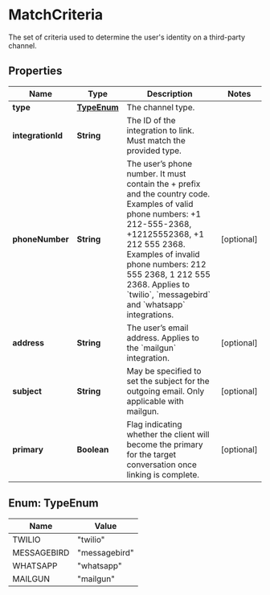 

# MatchCriteria

The set of criteria used to determine the user's identity on a third-party channel.
## Properties

Name | Type | Description | Notes
------------ | ------------- | ------------- | -------------
**type** | [**TypeEnum**](#TypeEnum) | The channel type. | 
**integrationId** | **String** | The ID of the integration to link. Must match the provided type. | 
**phoneNumber** | **String** | The user’s phone number. It must contain the + prefix and the country code. Examples of valid phone numbers: +1 212-555-2368, +12125552368, +1 212 555 2368. Examples of invalid phone numbers: 212 555 2368, 1 212 555 2368. Applies to &#x60;twilio&#x60;, &#x60;messagebird&#x60; and &#x60;whatsapp&#x60; integrations.  |  [optional]
**address** | **String** | The user’s email address. Applies to the &#x60;mailgun&#x60; integration. |  [optional]
**subject** | **String** | May be specified to set the subject for the outgoing email. Only applicable with mailgun. |  [optional]
**primary** | **Boolean** | Flag indicating whether the client will become the primary for the target conversation once linking is complete. |  [optional]



## Enum: TypeEnum

Name | Value
---- | -----
TWILIO | &quot;twilio&quot;
MESSAGEBIRD | &quot;messagebird&quot;
WHATSAPP | &quot;whatsapp&quot;
MAILGUN | &quot;mailgun&quot;



